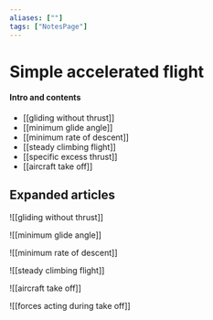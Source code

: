 ```yaml
---
aliases: [""]
tags: ["NotesPage"]
---
```


# Simple accelerated flight

#### Intro and contents
- [[gliding without thrust]]
- [[minimum glide angle]]
- [[minimum rate of descent]]
- [[steady climbing flight]]
- [[specific excess thrust]]
- [[aircraft take off]]


## Expanded articles

![[gliding without thrust]]

![[minimum glide angle]]

![[minimum rate of descent]]

![[steady climbing flight]]

![[aircraft take off]]

![[forces acting during take off]]